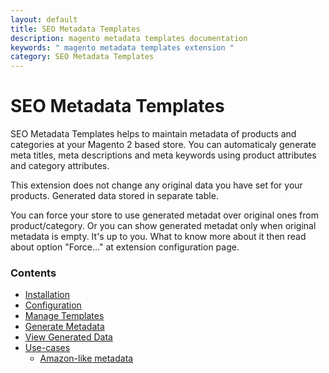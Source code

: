 ```yaml
---
layout: default
title: SEO Metadata Templates
description: magento metadata templates documentation
keywords: " magento metadata templates extension "
category: SEO Metadata Templates
---
```


# SEO Metadata Templates

SEO Metadata Templates helps to maintain metadata of products and categories
at your Magento 2 based store. You can automaticaly generate meta titles, meta
descriptions and meta keywords using product attributes and category
attributes.

This extension does not change any original data you have set for your products. Generated data stored in separate table.

You can force your store to use generated metadat over original ones from product/category. Or you can show generated metadat only when original metadata is empty. It's up to you. What to know more about it then read about option "Force..." at extension configuration page.

### Contents

 -  [Installation](installation/)
 -  [Configuration](configuration/)
 -  [Manage Templates](manage-templates/)
 -  [Generate Metadata](generate-metadata/)
 -  [View Generated Data](view-generated-data/)
 -  [Use-cases](use-cases/)
     +  [Amazon-like metadata](use-cases/amazon-like-metadata/)
